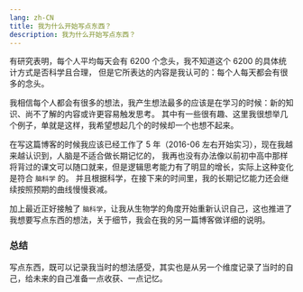 ```yaml
---
lang: zh-CN
title: 我为什么开始写点东西？
description: 我为什么开始写点东西？
---
```


有研究表明，每个人平均每天会有 6200 个念头，我不知道这个 6200 的具体统计方式是否科学且合理，
但是它所表达的内容是我认可的：每个人每天都会有很多的念头。

<!-- more -->

我相信每个人都会有很多的想法，我产生想法最多的应该是在学习的时候：新的知识、尚不了解的内容或许更容易触发思考。
其中有一些很有趣、这里我很想举几个例子，单就是这样，我希望想起几个的时候却一个也想不起来。

在写这篇博客的时候我应该已经工作了 5 年（2016-06 左右开始实习），现在我越来越认识到，人脑是不适合做长期记忆的，
我再也没有办法像以前初中高中那样将背过的课文可以随口就来，但是逻辑思考能力有了明显的增长，实际上这种变化是符合 `脑科学` 的。
并且根据科学，在接下来的时间里，我的长期记忆能力还会继续按照预期的曲线慢慢衰减。

加上最近正好接触了 `脑科学`，让我从生物学的角度开始重新认识自己，这也推进了我想要写点东西的想法，关于细节，我会在我的另一篇博客做详细的说明。

### 总结

写点东西，既可以记录我当时的想法感受，其实也是从另一个维度记录了当时的自己，给未来的自己准备一点收获、一点记忆。
